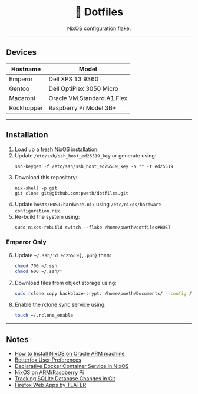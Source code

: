 <div align="center">
<h1>🐧 Dotfiles</h1>
NixOS configuration flake.
</div>

---

## Devices

| Hostname | Model |
| --- | --- |
| Emperor | Dell XPS 13 9360 |
| Gentoo | Dell OptiPlex 3050 Micro |
| Macaroni | Oracle VM.Standard.A1.Flex |
| Rockhopper | Raspberry Pi Model 3B+ |

---

## Installation

1. Load up a [fresh NixOS installation](https://nixos.wiki/wiki/NixOS_Installation_Guide).
2. Update `/etc/ssh/ssh_host_ed25519_key` or generate using:
    ```
    ssh-keygen -f /etc/ssh/ssh_host_ed25519_key -N "" -t ed25519
    ```
3. Download this repository:
    ```
    nix-shell -p git
    git clone git@github.com:pweth/dotfiles.git
    ```
4. Update `hosts/HOST/hardware.nix` using `/etc/nixos/hardware-configuration.nix`.
5. Re-build the system using:
    ```
    sudo nixos-rebuild switch --flake /home/pweth/dotfiles#HOST
    ```

### Emperor Only

6. Update `~/.ssh/id_ed25519{,.pub}` then:
    ```bash
    chmod 700 ~/.ssh
    chmod 600 ~/.ssh/*
    ```
7. Download files from object storage using:
    ```bash
    sudo rclone copy backblaze-crypt: /home/pweth/Documents/ --config /run/agenix/rclone
    ```
8. Enable the rclone sync service using: 
    ```bash
    touch ~/.rclone_enable
    ```

---

## Notes

- [How to Install NixOS on Oracle ARM machine](https://blog.digitalimmigrants.org/deploy-nixos-on-oracle-arm-machines/)
- [Betterfox User Preferences](https://github.com/yokoffing/Betterfox)
- [Declarative Docker Container Service in NixOS](https://www.breakds.org/post/declarative-docker-in-nixos/)
- [NixOS on ARM/Raspberry Pi](https://nixos.wiki/wiki/NixOS_on_ARM/Raspberry_Pi)
- [Tracking SQLite Database Changes in Git](https://garrit.xyz/posts/2023-11-01-tracking-sqlite-database-changes-in-git)
- [Firefox Web Apps by TLATER](https://github.com/TLATER/dotfiles/blob/master/home-modules/firefox-webapp.nix)
